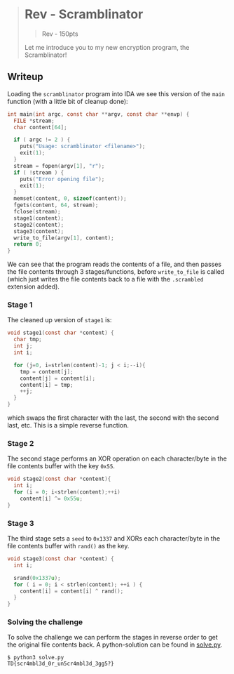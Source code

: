 > # Rev - Scramblinator
> > Rev - 150pts
>
> Let me introduce you to my new encryption program, the Scramblinator!

## Writeup
Loading the `scramblinator` program into IDA we see this version of the `main` function (with a little bit of cleanup done):
```c
int main(int argc, const char **argv, const char **envp) {
  FILE *stream;
  char content[64];

  if ( argc != 2 ) {
    puts("Usage: scramblinator <filename>");
    exit(1);
  }
  stream = fopen(argv[1], "r");
  if ( !stream ) {
    puts("Error opening file");
    exit(1);
  }
  memset(content, 0, sizeof(content));
  fgets(content, 64, stream);
  fclose(stream);
  stage1(content);
  stage2(content);
  stage3(content);
  write_to_file(argv[1], content);
  return 0;
}
```

We can see that the program reads the contents of a file, and then passes the file contents through 3 stages/functions, before `write_to_file` is called (which just writes the file contents back to a file with the `.scrambled` extension added).

### Stage 1
The cleaned up version of `stage1` is:
```c
void stage1(const char *content) {
  char tmp;
  int j;
  int i;

  for (j=0, i=strlen(content)-1; j < i;--i){
    tmp = content[j];
    content[j] = content[i];
    content[i] = tmp;
    ++j;
  }
}
```
which swaps the first character with the last, the second with the second last, etc. This is a simple reverse function.

### Stage 2
The second stage performs an XOR operation on each character/byte in the file contents buffer with the key `0x55`.
```c
void stage2(const char *content){
  int i;
  for (i = 0; i<strlen(content);++i)
    content[i] ^= 0x55u;
}
```

### Stage 3
The third stage sets a `seed` to `0x1337` and XORs each character/byte in the file contents buffer with `rand()` as the key.
```c
void stage3(const char *content) {
  int i;

  srand(0x1337u);
  for ( i = 0; i < strlen(content); ++i ) {
    content[i] = content[i] ^ rand();
  }
}
```

### Solving the challenge
To solve the challenge we can perform the stages in reverse order to get the original file contents back. A python-solution can be found in [solve.py](./solve.py).

```console
$ python3 solve.py
TD{scr4mbl3d_0r_un5cr4mbl3d_3gg5?}
```